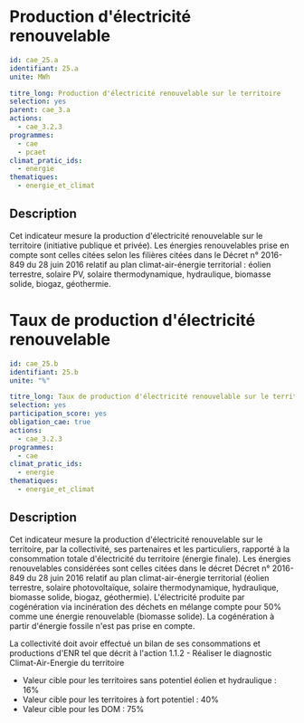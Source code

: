# Production d'électricité renouvelable
```yaml
id: cae_25.a
identifiant: 25.a
unite: MWh

titre_long: Production d'électricité renouvelable sur le territoire
selection: yes
parent: cae_3.a
actions:
  - cae_3.2.3
programmes:
  - cae
  - pcaet
climat_pratic_ids:
  - energie
thematiques:
  - energie_et_climat
```
## Description
Cet indicateur mesure la production d'électricité renouvelable sur le territoire (initiative publique et privée). Les énergies renouvelables prise en compte sont celles citées selon les filières citées dans le Décret n° 2016-849 du 28 juin 2016  relatif au plan climat-air-énergie territorial :  éolien terrestre, solaire PV, solaire thermodynamique, hydraulique, biomasse solide, biogaz, géothermie.


# Taux de production d'électricité renouvelable
```yaml
id: cae_25.b
identifiant: 25.b
unite: "%"

titre_long: Taux de production d'électricité renouvelable sur le territoire
selection: yes
participation_score: yes
obligation_cae: true
actions:
  - cae_3.2.3
programmes:
  - cae
climat_pratic_ids:
  - energie
thematiques:
  - energie_et_climat
```
## Description
Cet indicateur mesure la production d'électricité renouvelable sur le territoire, par la collectivité, ses partenaires et les particuliers, rapporté à la consommation totale d'électricité du territoire (énergie finale). Les énergies renouvelables considérées sont celles citées dans le décret Décret n° 2016-849 du 28 juin 2016  relatif au plan climat-air-énergie territorial  (éolien  terrestre,  solaire  photovoltaïque,  solaire  thermodynamique,  hydraulique,  biomasse  solide, biogaz,  géothermie). L'électricité produite par cogénération via incinération des déchets en mélange compte pour 50% comme une énergie renouvelable (biomasse solide). La cogénération à partir d'énergie fossile n'est pas prise en compte.

La collectivité doit avoir effectué un bilan de ses consommations et productions d'ENR tel que décrit à l'action 1.1.2 - Réaliser le diagnostic Climat-Air-Energie du territoire

- Valeur cible pour les territoires sans potentiel éolien et hydraulique : 16%
- Valeur cible pour les territoires à fort potentiel : 40%
- Valeur cible pour les DOM : 75%
